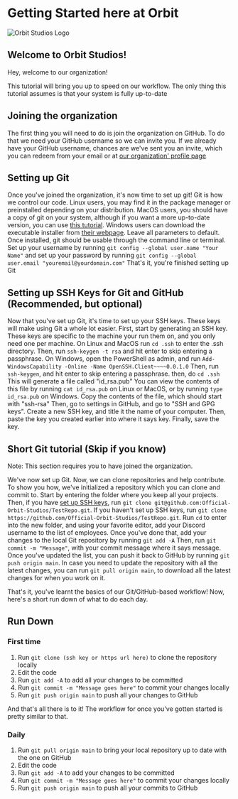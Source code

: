 # Getting Started here at Orbit

![Orbit Studios Logo](https://cdn.discordapp.com/icons/725472423511719938/a0635bd59280dac4ce4dd4e64aebd379.webp?size=128)

## Welcome to Orbit Studios!

Hey, welcome to our organization!

This tutorial will bring you up to speed on our workflow. 
The only thing this tutorial assumes is that your system is fully up-to-date

## Joining the organization

The first thing you will need to do is join the organization on GitHub. 
To do that we need your GitHub username so we can invite you. 
If we already have your GitHub username, chances are we've sent you an invite, which you can redeem from your email or at [our organization' profile page](https://github.com/Official-Orbit-Studios/)

## Setting up Git

Once you've joined the organization, it's now time to set up git!
Git is how we control our code. 
Linux users, you may find it in the package manager or preinstalled depending on your distribution. 
MacOS  users, you should have a copy of git on your system, although if you want a more up-to-date version, you can use [this tutorial](https://www.makeuseof.com/how-to-install-git-mac/). 
Windows users can download the executable installer from [their webpage](https://git-scm.com/). 
Leave all parameters to default. 
Once installed, git should be usable through the command line or terminal.
Set up your username by running `git config --global user.name "Your Name"` and set up your password by running `git config --global user.email "youremail@yourdomain.com"`
That's it, you're finished setting up Git

## Setting up SSH Keys for Git and GitHub (Recommended, but optional)

Now that you've set up Git, it's time to set up your SSH keys. These keys will make using Git a whole lot easier. 
First, start by generating an SSH key. 
These keys are specific to the machine your run them on, and you only need one per machine. 
On Linux and MacOS run `cd .ssh` to enter the .ssh directory. 
Then, run `ssh-keygen -t rsa` and hit enter to skip entering a passphrase.
On Windows, open the PowerShell as admin, and run `Add-WindowsCapability -Online -Name OpenSSH.Client~~~~0.0.1.0`
Then, run `ssh-keygen`, and hit enter to skip entering a passphrase.
then, do `cd .ssh`
This will generate a file called "id_rsa.pub"
You can view the contents of this file by running `cat id_rsa.pub` on Linux or MacOS, or by running `type id_rsa.pub` on Windows.
Copy the contents of the file, which should start with "ssh-rsa"
Then, go to settings in GitHub, and go to "SSH and GPG keys".
Create a new SSH key, and title it the name of your computer.
Then, paste the key you created earlier into where it says key.
Finally, save the key.

## Short Git tutorial (Skip if you know)

Note: This section requires you to have joined the organization.

We've now set up Git.
Now, we can clone repositories and help contribute.
To show you how, we've initialized a repository which you can clone and commit to.
Start by entering the folder where you keep all your projects.
Then, if you have [set up SSH keys](https://github.com/Official-Orbit-Studios/Getting-Started/blob/main/README.md#setting-up-ssh-keys-for-git-and-github-recommended-but-optional), run `git clone git@github.com:Official-Orbit-Studios/TestRepo.git`.
If you haven't set up SSH keys, run `git clone https://github.com/Official-Orbit-Studios/TestRepo.git`.
Run `cd` to enter into the new folder, and using your favorite editor, add your Discord username to the list of employees.
Once you've done that, add your changes to the local Git repository by running `git add -A`
Then, run `git commit -m "Message"`, with your commit message where it says message.
Once you've updated the list, you can push it back to GitHub by running `git push origin main`.
In case you need to update the repository with all the latest changes, you can run `git pull origin main`, to download all the latest changes for when you work on it.

That's it, you've learnt the basics of our Git/GitHub-based workflow!
Now, here's a short run down of what to do each day.

## Run Down

### First time

1. Run `git clone (ssh key or https url here)` to clone the repository locally
2. Edit the code
3. Run `git add -A` to add all your changes to be committed
4. Run `git commit -m "Message goes here"` to commit your changes locally
5. Run `git push origin main` to push all your changes to GitHub

And that's all there is to it! The workflow for once you've gotten started is pretty similar to that.

### Daily

1. Run `git pull origin main` to bring your local repository up to date with the one on GitHub
2. Edit the code
3. Run `git add -A` to add your changes to be committed
4. Run `git commit -m "Message goes here"` to commit your changes locally
5. Run `git push origin main` to push all your commits to GitHub

